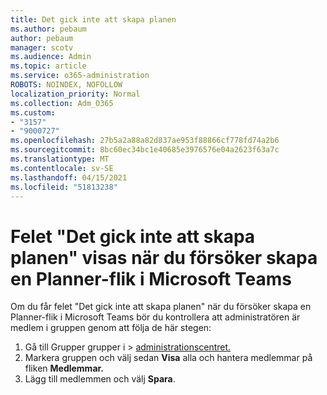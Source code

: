 ```yaml
---
title: Det gick inte att skapa planen
ms.author: pebaum
author: pebaum
manager: scotv
ms.audience: Admin
ms.topic: article
ms.service: o365-administration
ROBOTS: NOINDEX, NOFOLLOW
localization_priority: Normal
ms.collection: Adm_O365
ms.custom:
- "3157"
- "9000727"
ms.openlocfilehash: 27b5a2a88a82d837ae953f88866cf778fd74a2b6
ms.sourcegitcommit: 8bc60ec34bc1e40685e3976576e04a2623f63a7c
ms.translationtype: MT
ms.contentlocale: sv-SE
ms.lasthandoff: 04/15/2021
ms.locfileid: "51813238"
---
```

# <a name="failed-to-create-the-plan-error-when-trying-to-create-a-planner-tab-in-microsoft-teams"></a>Felet "Det gick inte att skapa planen" visas när du försöker skapa en Planner-flik i Microsoft Teams

Om du får felet "Det gick inte att skapa planen" när du försöker skapa en Planner-flik i Microsoft Teams bör du kontrollera att administratören är medlem i gruppen genom att följa de här stegen:

1. Gå till Grupper grupper i  >  [administrationscentret.](https://admin.microsoft.com/Adminportal/Home?source=applauncher#/groups) 
2. Markera gruppen och välj sedan **Visa** alla och hantera medlemmar på fliken **Medlemmar.**
3. Lägg till medlemmen och välj **Spara**.